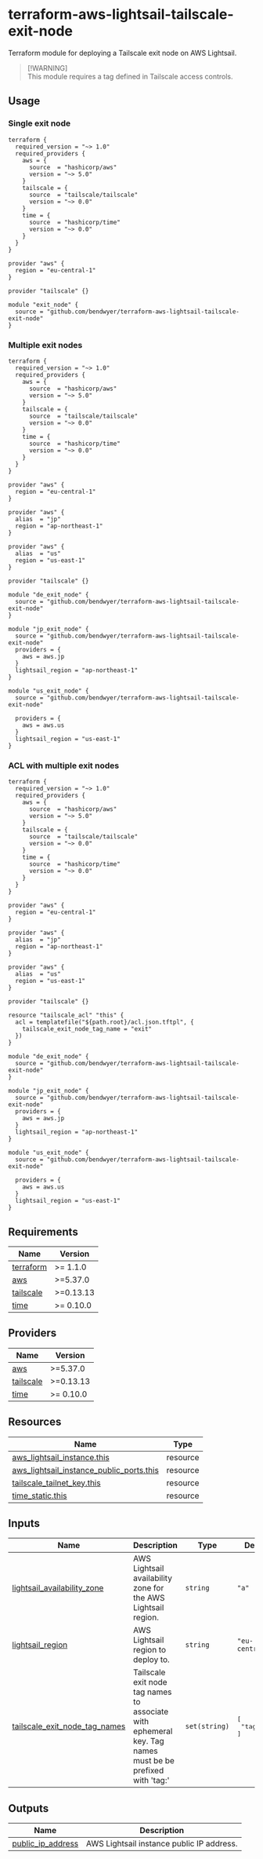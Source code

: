 # terraform-aws-lightsail-tailscale-exit-node

Terraform module for deploying a Tailscale exit node on AWS Lightsail.

> [!WARNING]\
> This module requires a tag defined in Tailscale access controls.

## Usage

### Single exit node

```hcl
terraform {
  required_version = "~> 1.0"
  required_providers {
    aws = {
      source  = "hashicorp/aws"
      version = "~> 5.0"
    }
    tailscale = {
      source  = "tailscale/tailscale"
      version = "~> 0.0"
    }
    time = {
      source  = "hashicorp/time"
      version = "~> 0.0"
    }
  }
}

provider "aws" {
  region = "eu-central-1"
}

provider "tailscale" {}

module "exit_node" {
  source = "github.com/bendwyer/terraform-aws-lightsail-tailscale-exit-node"
}
```

### Multiple exit nodes

```hcl
terraform {
  required_version = "~> 1.0"
  required_providers {
    aws = {
      source  = "hashicorp/aws"
      version = "~> 5.0"
    }
    tailscale = {
      source  = "tailscale/tailscale"
      version = "~> 0.0"
    }
    time = {
      source  = "hashicorp/time"
      version = "~> 0.0"
    }
  }
}

provider "aws" {
  region = "eu-central-1"
}

provider "aws" {
  alias  = "jp"
  region = "ap-northeast-1"
}

provider "aws" {
  alias  = "us"
  region = "us-east-1"
}

provider "tailscale" {}

module "de_exit_node" {
  source = "github.com/bendwyer/terraform-aws-lightsail-tailscale-exit-node"
}

module "jp_exit_node" {
  source = "github.com/bendwyer/terraform-aws-lightsail-tailscale-exit-node"
  providers = {
    aws = aws.jp
  }
  lightsail_region = "ap-northeast-1"
}

module "us_exit_node" {
  source = "github.com/bendwyer/terraform-aws-lightsail-tailscale-exit-node"

  providers = {
    aws = aws.us
  }
  lightsail_region = "us-east-1"
}
```

### ACL with multiple exit nodes

```hcl
terraform {
  required_version = "~> 1.0"
  required_providers {
    aws = {
      source  = "hashicorp/aws"
      version = "~> 5.0"
    }
    tailscale = {
      source  = "tailscale/tailscale"
      version = "~> 0.0"
    }
    time = {
      source  = "hashicorp/time"
      version = "~> 0.0"
    }
  }
}

provider "aws" {
  region = "eu-central-1"
}

provider "aws" {
  alias  = "jp"
  region = "ap-northeast-1"
}

provider "aws" {
  alias  = "us"
  region = "us-east-1"
}

provider "tailscale" {}

resource "tailscale_acl" "this" {
  acl = templatefile("${path.root}/acl.json.tftpl", {
    tailscale_exit_node_tag_name = "exit"
  })
}

module "de_exit_node" {
  source = "github.com/bendwyer/terraform-aws-lightsail-tailscale-exit-node"
}

module "jp_exit_node" {
  source = "github.com/bendwyer/terraform-aws-lightsail-tailscale-exit-node"
  providers = {
    aws = aws.jp
  }
  lightsail_region = "ap-northeast-1"
}

module "us_exit_node" {
  source = "github.com/bendwyer/terraform-aws-lightsail-tailscale-exit-node"

  providers = {
    aws = aws.us
  }
  lightsail_region = "us-east-1"
}
```

## Requirements

| Name | Version |
|------|---------|
| <a name="requirement_terraform"></a> [terraform](#requirement\_terraform) | >= 1.1.0 |
| <a name="requirement_aws"></a> [aws](#requirement\_aws) | >=5.37.0 |
| <a name="requirement_tailscale"></a> [tailscale](#requirement\_tailscale) | >=0.13.13 |
| <a name="requirement_time"></a> [time](#requirement\_time) | >= 0.10.0 |

## Providers

| Name | Version |
|------|---------|
| <a name="provider_aws"></a> [aws](#provider\_aws) | >=5.37.0 |
| <a name="provider_tailscale"></a> [tailscale](#provider\_tailscale) | >=0.13.13 |
| <a name="provider_time"></a> [time](#provider\_time) | >= 0.10.0 |



## Resources

| Name | Type |
|------|------|
| [aws_lightsail_instance.this](https://registry.terraform.io/providers/hashicorp/aws/latest/docs/resources/lightsail_instance) | resource |
| [aws_lightsail_instance_public_ports.this](https://registry.terraform.io/providers/hashicorp/aws/latest/docs/resources/lightsail_instance_public_ports) | resource |
| [tailscale_tailnet_key.this](https://registry.terraform.io/providers/tailscale/tailscale/latest/docs/resources/tailnet_key) | resource |
| [time_static.this](https://registry.terraform.io/providers/hashicorp/time/latest/docs/resources/static) | resource |

## Inputs

| Name | Description | Type | Default | Required |
|------|-------------|------|---------|:--------:|
| <a name="input_lightsail_availability_zone"></a> [lightsail\_availability\_zone](#input\_lightsail\_availability\_zone) | AWS Lightsail availability zone for the AWS Lightsail region. | `string` | `"a"` | no |
| <a name="input_lightsail_region"></a> [lightsail\_region](#input\_lightsail\_region) | AWS Lightsail region to deploy to. | `string` | `"eu-central-1"` | no |
| <a name="input_tailscale_exit_node_tag_names"></a> [tailscale\_exit\_node\_tag\_names](#input\_tailscale\_exit\_node\_tag\_names) | Tailscale exit node tag names to associate with ephemeral key. Tag names must be be prefixed with 'tag:' | `set(string)` | <pre>[<br>  "tag:exit"<br>]</pre> | no |

## Outputs

| Name | Description |
|------|-------------|
| <a name="output_public_ip_address"></a> [public\_ip\_address](#output\_public\_ip\_address) | AWS Lightsail instance public IP address. |


